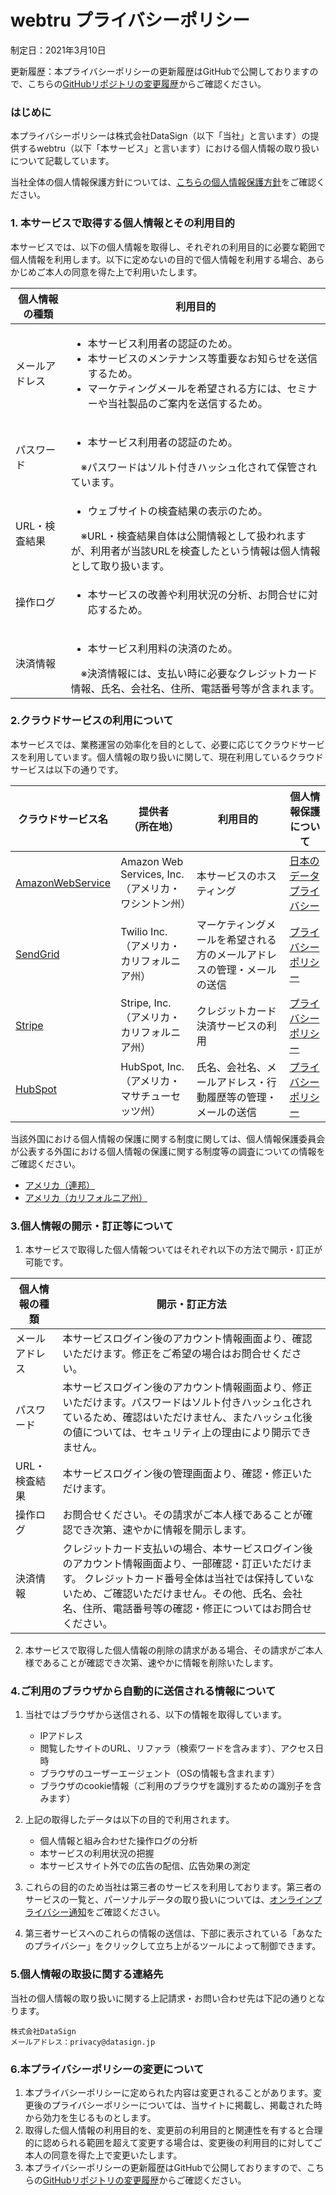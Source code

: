 webtru プライバシーポリシー
========

制定日：2021年3月10日

更新履歴：本プライバシーポリシーの更新履歴はGitHubで公開しておりますので、こちらの[GitHubリポジトリの変更履歴](https://github.com/datasign-inc/webtru/commits/main/privacy-policy.md)からご確認ください。

### はじめに

本プライバシーポリシーは株式会社DataSign（以下「当社」と言います）の提供するwebtru（以下「本サービス」と言います）における個人情報の取り扱いについて記載しています。

当社全体の個人情報保護方針については、[こちらの個人情報保護方針](https://datasign.jp/pii_policy/)をご確認ください。

### 1. 本サービスで取得する個人情報とその利用目的

本サービスでは、以下の個人情報を取得し、それぞれの利用目的に必要な範囲で個人情報を利用します。以下に定めないの目的で個人情報を利用する場合、あらかじめご本人の同意を得た上で利用いたします。

| 個人情報の種類 | 利用目的 |
----|----
| メールアドレス | <ul><li>本サービス利用者の認証のため。</li><li>本サービスのメンテナンス等重要なお知らせを送信するため。</li><li>マーケティングメールを希望される方には、セミナーや当社製品のご案内を送信するため。</li></ul> |
| パスワード | <ul><li>本サービス利用者の認証のため。</li></ul>　※パスワードはソルト付きハッシュ化されて保管されています。 |
| URL・検査結果 | <ul><li>ウェブサイトの検査結果の表示のため。</li></ul>　※URL・検査結果自体は公開情報として扱われますが、利用者が当該URLを検査したという情報は個人情報として取り扱います。 |
| 操作ログ | <ul><li>本サービスの改善や利用状況の分析、お問合せに対応するため。</li></ul> |
| 決済情報 | <ul><li>本サービス利用料の決済のため。 </li></ul>　※決済情報には、支払い時に必要なクレジットカード情報、氏名、会社名、住所、電話番号等が含まれます。|

### 2.クラウドサービスの利用について

本サービスでは、業務運営の効率化を目的として、必要に応じてクラウドサービスを利用しています。個人情報の取り扱いに関して、現在利用しているクラウドサービスは以下の通りです。

| クラウドサービス名 | 提供者<br>（所在地） | 利用目的 | 個人情報保護について |
| ---- | ---- | ---- | ---- |
| [AmazonWebService](https://aws.amazon.com/) | Amazon Web Services, Inc.<br>（アメリカ・ワシントン州） | 本サービスのホスティング | [日本のデータプライバシー](https://aws.amazon.com/jp/compliance/japan-data-privacy/) |
| [SendGrid](https://sendgrid.com/) | Twilio Inc.<br>（アメリカ・カリフォルニア州） | マーケティングメールを希望される方のメールアドレスの管理・メールの送信 | [プライバシーポリシー](https://www.twilio.com/ja/legal/privacy) |
| [Stripe](https://stripe.com/) | Stripe, Inc.<br>（アメリカ・カリフォルニア州） | クレジットカード決済サービスの利用 | [プライバシーポリシー](https://stripe.com/jp/privacy) |
| [HubSpot](https://www.hubspot.jp/) | HubSpot, Inc.<br>（アメリカ・マサチューセッツ州） | 氏名、会社名、メールアドレス・行動履歴等の管理・メールの送信 | [プライバシーポリシー](https://legal.hubspot.com/jp/privacy-policy) |

当該外国における個人情報の保護に関する制度に関しては、個人情報保護委員会が公表する外国における個人情報の保護に関する制度等の調査についての情報をご確認ください。
* [アメリカ（連邦）](https://www.ppc.go.jp/files/pdf/USA_report.pdf)
* [アメリカ（カリフォルニア州）](https://www.ppc.go.jp/files/pdf/california_report.pdf)

### 3.個人情報の開示・訂正等について

1. 本サービスで取得した個人情報ついてはそれぞれ以下の方法で開示・訂正が可能です。

| 個人情報の種類 | 開示・訂正方法 |
---- | ----
| メールアドレス | 本サービスログイン後のアカウント情報画面より、確認いただけます。修正をご希望の場合はお問合せください。|
| パスワード | 本サービスログイン後のアカウント情報画面より、修正いただけます。パスワードはソルト付きハッシュ化されているため、確認はいただけません、またハッシュ化後の値については、セキュリティ上の理由により開示できません。|
| URL・検査結果 | 本サービスログイン後の管理画面より、確認・修正いただけます。 |
| 操作ログ | お問合せください。その請求がご本人様であることが確認でき次第、速やかに情報を開示します。 |
| 決済情報 | クレジットカード支払いの場合、本サービスログイン後のアカウント情報画面より、一部確認・訂正いただけます。 クレジットカード番号全体は当社では保持していないため、ご確認いただけません。その他、氏名、会社名、住所、電話番号等の確認・修正についてはお問合せください。 |

2. 本サービスで取得した個人情報の削除の請求がある場合、その請求がご本人様であることが確認でき次第、速やかに情報を削除いたします。

### 4.ご利用のブラウザから自動的に送信される情報について

1. 当社ではブラウザから送信される、以下の情報を取得しています。
    * IPアドレス
    * 閲覧したサイトのURL、リファラ（検索ワードを含みます）、アクセス日時
    * ブラウザのユーザーエージェント（OSの情報も含まれます）
    * ブラウザのcookie情報（ご利用のブラウザを識別するための識別子を含みます）

2. 上記の取得したデータは以下の目的で利用されます。
    * 個人情報と組み合わせた操作ログの分析
    * 本サービスの利用状況の把握
    * 本サービスサイト外での広告の配信、広告効果の測定

3. これらの目的のため当社は第三者のサービスを利用しております。第三者のサービスの一覧と、パーソナルデータの取り扱いについては、[オンラインプライバシー通知](https://as.datasign.co/privacy/policy/3c92c535-ja)をご確認ください。

4. 第三者サービスへのこれらの情報の送信は、下部に表示されている「あなたのプライバシー」をクリックして立ち上がるツールによって制御できます。

### 5.個人情報の取扱に関する連絡先

当社の個人情報の取り扱いに関する上記請求・お問い合わせ先は下記の通りとなります。

    株式会社DataSign
    メールアドレス：privacy@datasign.jp

### 6.本プライバシーポリシーの変更について

1. 本プライバシーポリシーに定められた内容は変更されることがあります。変更後のプライバシーポリシーについては、当サイトに掲載し、掲載された時から効力を生じるものとします。
2. 取得した個人情報の利用目的を、変更前の利用目的と関連性を有すると合理的に認められる範囲を超えて変更する場合は、変更後の利用目的に対してご本人の同意を得た上で変更いたします。
3. 本プライバシーポリシーの更新履歴はGitHubで公開しておりますので、こちらの[GitHubリポジトリの変更履歴](https://github.com/datasign-inc/webtru/commits/main/privacy-policy.md)からご確認ください。

